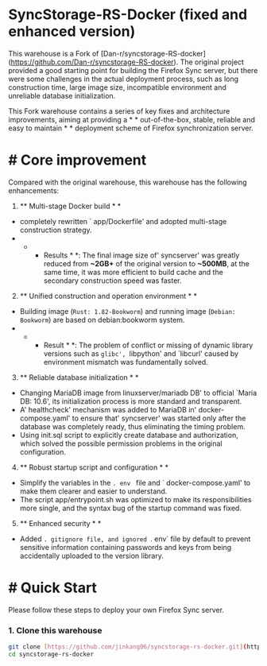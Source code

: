 # SyncStorage-RS-Docker (fixed and enhanced version)

This warehouse is a Fork of [Dan-r/syncstorage-RS-docker] (https://github.com/Dan-r/syncstorage-RS-docker). The original project provided a good starting point for building the Firefox Sync server, but there were some challenges in the actual deployment process, such as long construction time, large image size, incompatible environment and unreliable database initialization.

This Fork warehouse contains a series of key fixes and architecture improvements, aiming at providing a * * out-of-the-box, stable, reliable and easy to maintain * * deployment scheme of Firefox synchronization server.

# # Core improvement

Compared with the original warehouse, this warehouse has the following enhancements:

1. ** Multi-stage Docker build * *
* completely rewritten ` app/Dockerfile' and adopted multi-stage construction strategy.
* * * Results * *: The final image size of' syncserver' was greatly reduced from **~2GB+** of the original version to **~500MB**, at the same time, it was more efficient to build cache and the secondary construction speed was faster.

2. ** Unified construction and operation environment * *
* Building image (`Rust: 1.82-Bookworm`) and running image (`Debian: Bookworm`) are based on debian:bookworm system.
* * * Result * *: The problem of conflict or missing of dynamic library versions such as `glibc', `libpython' and `libcurl' caused by environment mismatch was fundamentally solved.

3. ** Reliable database initialization * *
* Changing MariaDB image from linuxserver/mariadb DB' to official `Maria DB: 10.6', its initialization process is more standard and transparent.
* A' healthcheck' mechanism was added to MariaDB in' docker-compose.yaml' to ensure that' syncserver' was started only after the database was completely ready, thus eliminating the timing problem.
* Using init.sql script to explicitly create database and authorization, which solved the possible permission problems in the original configuration.

4. ** Robust startup script and configuration * *
* Simplify the variables in the `. env ` file and ` docker-compose.yaml' to make them clearer and easier to understand.
* The script app/entrypoint.sh was optimized to make its responsibilities more single, and the syntax bug of the startup command was fixed.

5. ** Enhanced security * *
* Added `. gitignore file, and ignored `. env` file by default to prevent sensitive information containing passwords and keys from being accidentally uploaded to the version library.

# # Quick Start

Please follow these steps to deploy your own Firefox Sync server.

### 1. Clone this warehouse

```bash
git clone [https://github.com/jinkang06/syncstorage-rs-docker.git](https://github.com/jinkang06/syncstorage-rs-docker.git)
cd syncstorage-rs-docker

